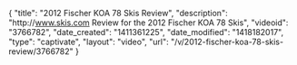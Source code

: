 {
    "title": "2012 Fischer KOA 78 Skis Review",
    "description": "http:\/\/www.skis.com Review for the 2012 Fischer KOA 78 Skis",
    "videoid": "3766782",
    "date_created": "1411361225",
    "date_modified": "1418182017",
    "type": "captivate",
    "layout": "video",
    "url": "\/v\/2012-fischer-koa-78-skis-review\/3766782"
}